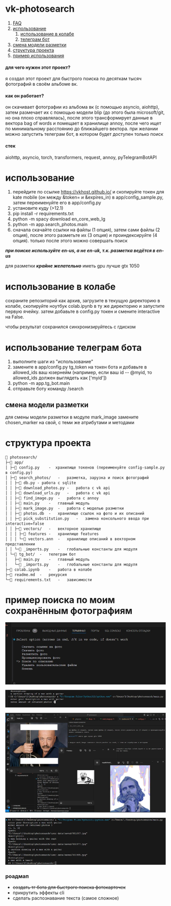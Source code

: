 # vk-photosearch
1. [FAQ](#для-чего-нужен-этот-проект)
2. [использование](#использование)
    1. [использование в колабе](#использование-в-колабе)
    2. [телеграм бот](#использование-телеграм-бота)
3. [смена модели разметки](#смена-модели-разметки)
4. [структура проекта](#структура-проекта)
5. [пример использования](#пример-поиска-по-моим-сохранённым-фотографиям)

#### для чего нужен этот проект?
я создал этот проект для быстрого поиска по десяткам тысяч фотографий в своём альбоме вк.

#### как он работает?
он скачивает фотографии из альбома вк (с помощью asyncio, aiohttp), затем размечает их с помощью модели blip (до этого была microsoft/git, но она плохо справлялась), после этого трансформирует данные в вектора bag of words и помещает в хранилище annoy, после чего ищет по минимальному расстоянию до ближайшего вектора. при желании можно запустить телеграм бот, в котором будет доступен только поиск

#### стек
aiohttp, asyncio, torch, transformers, request, annoy, pyTelegramBotAPI

# использование
1. перейдите по ссылке https://vkhost.github.io/ и скопируйте токен для kate mobile (он между &token= и &expires_in) в app/config_sample.py, затем переименуйте его в app/config.py 
2. установите куду (>12.1)
3. pip install -r requirements.txt
4. python -m spacy download en_core_web_lg
5. python -m app.search_photos.main
6. сначала скачайте ссылки на файлы (1 опция), затем сами файлы (2 опция), после этого разметьте их (3 опция) и проиндексируйте (4 опция). только после этого можно совершать поиск

***при поиске используйте en-us, а не en-uk, т.к. разметка ведётся в en-us***

для разметки ***крайне желательно*** иметь gpu лучше gtx 1050

# использование в колабе
сохраните репозиторий как архив, загрузите в текущую директорию в колабе, скопируйте ноутбук colab.ipynb в ту же директорию и запустите первую ячейку. затем добавьте в config.py токен и смените interactive на False.

чтобы результат сохранился синхронизируйтесь с гдиском

# использование телеграм бота
1. выполните шаги из "использование"
2. замените в app/config.py tg_token на токен бота и добавьте в allowed_ids ваш юзернейм (например, если ваш id -- @myid, то allowed_ids должен выглядеть как ['myid'])
3. python -m app.tg_bot.main
4. отправьте боту команду /search

## смена модели разметки
для смены модели разметки в модуле mark_image замените chosen_marker на свой, с теми же атрибутами и методами

# структура проекта
~~~
📁 photosearch/
├─📁 app/
│ ├─📄 config.py    -  хранилище токенов (переименуйте config-sample.py в config.py)
│ ├─📁 search_photos/   -   разметка, зарузка и поиск фотографий
│ │ ├─📄 db.py - работа с sqlite
│ │ ├─📄 download_photos.py -   работа с vk api
│ │ ├─📄 download_urls.py   -   работа с vk api
│ │ ├─📄 find_image.py  -   работа с annoy
│ │ ├─📄 main.py    -   главный модуль
│ │ ├─📄 mark_image.py  -   работа с моделью разметки
│ │ ├─📄 photos.db  -   хранилище ссылок на фото и их описаний
│ │ ├─📄 pick_substitution.py   -   замена консольного ввода при interactive=false
│ │ ├─📁 vectors/   -   векторное хранилище
│ │ │ ├─📄 features -   хранилище features
│ │ │ └─📄 vectors.ann  -   хранилище описаний в векторном представлении
│ │ └─📄 _imports.py    -   глобальные константы для модуля
│ └─📁 tg_bot/  -   телеграм бот
│   ├─📄 main.py    -   главный модуль
│   └─📄 _imports.py    -   глобальные константы для модуля
├─📄 colab.ipynb    -   работа в колабе
├─📄 readme.md  -   рекурсия
└─📄 requirements.txt   -   зависимости
~~~

# пример поиска по моим сохранённым фотографиям

![img1](examples/scr1.jpg)

![img2](examples/scr2.jpg)

![img3](examples/scr3.jpg)

![img4](examples/scr4.jpg)

### роадмап
- ~~создать тг бота для быстрого поиска фотокарточек~~
- прикрутить эффекты cli
- сделать распознавание текста (самое сложное)